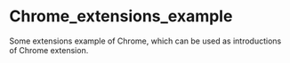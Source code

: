 Chrome_extensions_example
=========================

Some extensions example of Chrome,  which can be used as introductions of Chrome extension.
